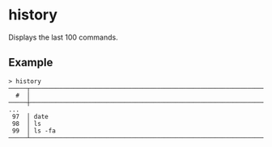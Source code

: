 # history

Displays the last 100 commands.

## Example

```shell
> history
─────┬────────────────────────────────────────────────────────────────────────
  #  │
─────┼────────────────────────────────────────────────────────────────────────
...
 97  │ date
 98  │ ls
 99  │ ls -fa
─────┴────────────────────────────────────────────────────────────────────────
```
